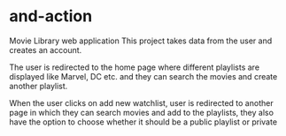 # and-action
Movie Library web application
This project takes data from the user and creates an account. 

The user is redirected to the home page where different playlists are displayed like Marvel, DC etc. and  they can search the movies and create another playlist.

When the user clicks on add new watchlist, user is redirected to another page in which they can search movies and add to the playlists, they also have the option to choose whether it should be a public playlist or private
